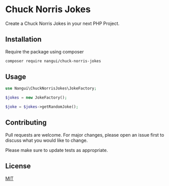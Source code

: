 # Chuck Norris Jokes

Create a Chuck Norris Jokes in your next PHP Project.

## Installation

Require the package using composer

```bash
composer require nangui/chuck-norris-jokes
```

## Usage

```php
use Nangui\ChuckNorrisJokes\JokeFactory;

$jokes = new JokeFactory();

$joke = $jokes->getRandomJoke();
```

## Contributing
Pull requests are welcome. For major changes, please open an issue first to discuss what you would like to change.

Please make sure to update tests as appropriate.

## License
[MIT](./LICENSE.md)
